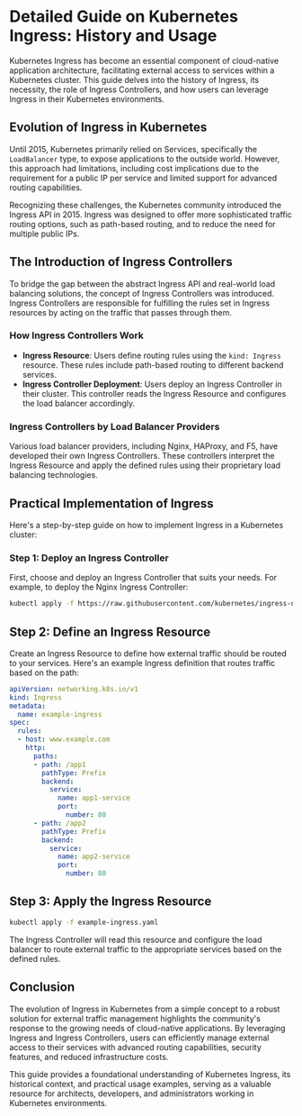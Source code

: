 # Detailed Guide on Kubernetes Ingress: History and Usage

Kubernetes Ingress has become an essential component of cloud-native application architecture, facilitating external access to services within a Kubernetes cluster. This guide delves into the history of Ingress, its necessity, the role of Ingress Controllers, and how users can leverage Ingress in their Kubernetes environments.

## Evolution of Ingress in Kubernetes

Until 2015, Kubernetes primarily relied on Services, specifically the `LoadBalancer` type, to expose applications to the outside world. However, this approach had limitations, including cost implications due to the requirement for a public IP per service and limited support for advanced routing capabilities.

Recognizing these challenges, the Kubernetes community introduced the Ingress API in 2015. Ingress was designed to offer more sophisticated traffic routing options, such as path-based routing, and to reduce the need for multiple public IPs.

## The Introduction of Ingress Controllers

To bridge the gap between the abstract Ingress API and real-world load balancing solutions, the concept of Ingress Controllers was introduced. Ingress Controllers are responsible for fulfilling the rules set in Ingress resources by acting on the traffic that passes through them.

### How Ingress Controllers Work

- **Ingress Resource**: Users define routing rules using the `kind: Ingress` resource. These rules include path-based routing to different backend services.
- **Ingress Controller Deployment**: Users deploy an Ingress Controller in their cluster. This controller reads the Ingress Resource and configures the load balancer accordingly.

### Ingress Controllers by Load Balancer Providers

Various load balancer providers, including Nginx, HAProxy, and F5, have developed their own Ingress Controllers. These controllers interpret the Ingress Resource and apply the defined rules using their proprietary load balancing technologies.

## Practical Implementation of Ingress

Here's a step-by-step guide on how to implement Ingress in a Kubernetes cluster:

### Step 1: Deploy an Ingress Controller

First, choose and deploy an Ingress Controller that suits your needs. For example, to deploy the Nginx Ingress Controller:

```bash
kubectl apply -f https://raw.githubusercontent.com/kubernetes/ingress-nginx/controller-v1.0.0/deploy/static/provider/cloud/deploy.yaml

```

## Step 2: Define an Ingress Resource
Create an Ingress Resource to define how external traffic should be routed to your services. Here's an example Ingress definition that routes traffic based on the path:

```yaml
apiVersion: networking.k8s.io/v1
kind: Ingress
metadata:
  name: example-ingress
spec:
  rules:
  - host: www.example.com
    http:
      paths:
      - path: /app1
        pathType: Prefix
        backend:
          service:
            name: app1-service
            port:
              number: 80
      - path: /app2
        pathType: Prefix
        backend:
          service:
            name: app2-service
            port:
              number: 80
```

## Step 3: Apply the Ingress Resource
```bash
kubectl apply -f example-ingress.yaml

```


The Ingress Controller will read this resource and configure the load balancer to route external traffic to the appropriate services based on the defined rules.
## Conclusion

The evolution of Ingress in Kubernetes from a simple concept to a robust solution for external traffic management highlights the community's response to the growing needs of cloud-native applications. By leveraging Ingress and Ingress Controllers, users can efficiently manage external access to their services with advanced routing capabilities, security features, and reduced infrastructure costs.

This guide provides a foundational understanding of Kubernetes Ingress, its historical context, and practical usage examples, serving as a valuable resource for architects, developers, and administrators working in Kubernetes environments.


